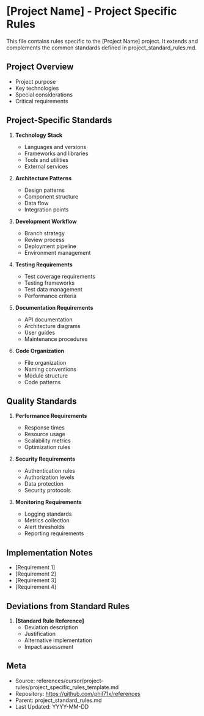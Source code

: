 # [Project Name] - Project Specific Rules

This file contains rules specific to the [Project Name] project. It extends and complements the common standards defined in project_standard_rules.md.

<!-- 
INSTRUCTIONS:
1. Replace [Project Name] with your project name
2. Remove sections that don't apply to your project
3. Add sections specific to your project's needs
-->

## Project Overview
<!-- Brief description of the project and its specific requirements -->
   - Project purpose
   - Key technologies
   - Special considerations
   - Critical requirements

## Project-Specific Standards

1. **Technology Stack**
   <!-- List and rules for project-specific technologies -->
   - Languages and versions
   - Frameworks and libraries
   - Tools and utilities
   - External services

2. **Architecture Patterns**
   <!-- Project-specific architectural decisions -->
   - Design patterns
   - Component structure
   - Data flow
   - Integration points

3. **Development Workflow**
   <!-- Project-specific development practices -->
   - Branch strategy
   - Review process
   - Deployment pipeline
   - Environment management

4. **Testing Requirements**
   <!-- Project-specific testing standards -->
   - Test coverage requirements
   - Testing frameworks
   - Test data management
   - Performance criteria

5. **Documentation Requirements**
   <!-- Project-specific documentation needs -->
   - API documentation
   - Architecture diagrams
   - User guides
   - Maintenance procedures

6. **Code Organization**
   <!-- Project-specific code structure -->
   - File organization
   - Naming conventions
   - Module structure
   - Code patterns

## Quality Standards

1. **Performance Requirements**
   <!-- Project-specific performance criteria -->
   - Response times
   - Resource usage
   - Scalability metrics
   - Optimization rules

2. **Security Requirements**
   <!-- Project-specific security measures -->
   - Authentication rules
   - Authorization levels
   - Data protection
   - Security protocols

3. **Monitoring Requirements**
   <!-- Project-specific monitoring needs -->
   - Logging standards
   - Metrics collection
   - Alert thresholds
   - Reporting requirements

## Implementation Notes
<!-- List of critical implementation requirements -->
- [Requirement 1]
- [Requirement 2]
- [Requirement 3]
- [Requirement 4]

## Deviations from Standard Rules
<!-- Document and justify any deviations from project_standard_rules.md -->
1. **[Standard Rule Reference]**
   - Deviation description
   - Justification
   - Alternative implementation
   - Impact assessment

## Meta
- Source: references/cursor/project-rules/project_specific_rules_template.md
- Repository: https://github.com/phil71x/references
- Parent: project_standard_rules.md
- Last Updated: YYYY-MM-DD
